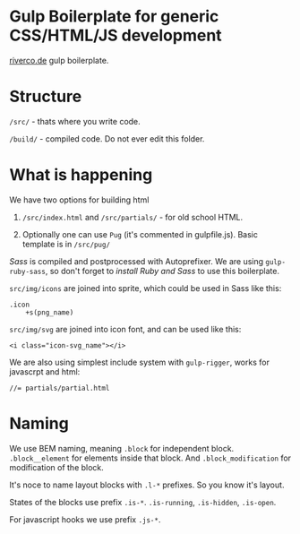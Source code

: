 Gulp Boilerplate for generic CSS/HTML/JS development
=============
<a href="http://riverco.de" target="_blank">riverco.de</a> gulp boilerplate.

Structure
=============
`/src/` - thats where you write code.

`/build/` - compiled code. Do not ever edit this folder.

What is happening
=============
We have two options for building html
1) `/src/index.html` and `/src/partials/` - for old school HTML.

2) Optionally one can use `Pug` (it's commented in gulpfile.js). Basic template is in `/src/pug/`

_Sass_ is compiled and postprocessed with Autoprefixer. We are using `gulp-ruby-sass`, so don't forget to _install Ruby and Sass_ to use this boilerplate.

`src/img/icons` are joined into sprite, which could be used in Sass like this:
```
.icon
    +s(png_name)
```

`src/img/svg` are joined into icon font, and can be used like this:
```
<i class="icon-svg_name"></i>
```

We are also using simplest include system with `gulp-rigger`, works for javascrpt and html:
```
//= partials/partial.html
```

Naming
=============
We use BEM naming, meaning `.block` for independent block. `.block__element` for elements inside that block. And `.block_modification` for modification of the block.

It's noce to name layout blocks with `.l-*` prefixes. So you know it's layout.

States of the blocks use prefix `.is-*`. `.is-running`, `.is-hidden`, `.is-open`.

For javascript hooks we use prefix `.js-*`.

